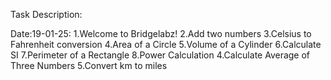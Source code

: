 Task Description:

Date:19-01-25: 
1.Welcome to Bridgelabz! 
2.Add two numbers 
3.Celsius to Fahrenheit conversion 
4.Area of a Circle 
5.Volume of a Cylinder 
6.Calculate SI 
7.Perimeter of a Rectangle 
8.Power Calculation 
4.Calculate Average of Three Numbers 
5.Convert km to miles 

